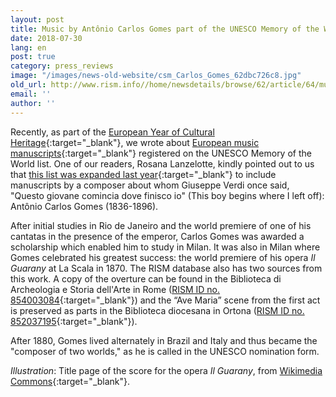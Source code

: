 ```yaml
---
layout: post
title: Music by Antônio Carlos Gomes part of the UNESCO Memory of the World list
date: 2018-07-30
lang: en
post: true
category: press_reviews
image: "/images/news-old-website/csm_Carlos_Gomes_62dbc726c8.jpg"
old_url: http://www.rism.info//home/newsdetails/browse/62/article/64/music-by-antonio-carlos-gomes-part-of-the-unesco-memory-of-the-world-list.html
email: ''
author: ''
---
```



Recently, as part of the [European Year of Cultural Heritage](http://europa.eu/cultural-heritage/){:target="_blank"}, we wrote about [European music manuscripts](http://www.rism.info/home/newsdetails/?cHash=e0a933184e2232321f4dc19226b59f74&tx_ttnews%5BbackPid%5D=2&tx_ttnews%5Btt_news%5D=1625){:target="_blank"} registered on the UNESCO Memory of the World list. One of our readers, Rosana Lanzelotte, kindly pointed out to us that [this list was expanded last year](http://www.unesco.org/new/en/communication-and-information/memory-of-the-world/register/full-list-of-registered-heritage/registered-heritage-page-1/antonio-carlos-gomes/){:target="_blank"} to include manuscripts by a composer about whom Giuseppe Verdi once said, "Questo giovane comincia dove finisco io" (This boy begins where I left off): Antônio Carlos Gomes (1836-1896).

After initial studies in Rio de Janeiro and the world premiere of one of his cantatas in the presence of the emperor, Carlos Gomes was awarded a scholarship which enabled him to study in Milan. It was also in Milan where Gomes celebrated his greatest success: the world premiere of his opera _Il Guarany_ at La Scala in 1870. The RISM database also has two sources from this work. A copy of the overture can be found in the Biblioteca di Archeologia e Storia dell'Arte in Rome ([RISM ID no. 854003084](https://opac.rism.info/search?id=854003084&Language=en){:target="_blank"}) and the “Ave Maria” scene from the first act is preserved as parts in the Biblioteca diocesana in Ortona ([RISM ID no. 852037195](https://opac.rism.info/search?id=852037195&Language=en){:target="_blank"}).

After 1880, Gomes lived alternately in Brazil and Italy and thus became the "composer of two worlds," as he is called in the UNESCO nomination form.

_Illustration_: Title page of the score for the opera _Il Guarany_, from [Wikimedia Commons](https://commons.wikimedia.org/wiki/File:Il_Guarany_Score_Front_Cover.jpg?uselang=en){:target="_blank"}.

